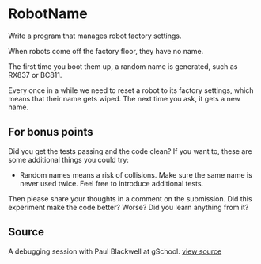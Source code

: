 # RobotName

Write a program that manages robot factory settings.

When robots come off the factory floor, they have no name.

The first time you boot them up, a random name is generated, such as RX837 or BC811.

Every once in a while we need to reset a robot to its factory settings, which means that their name gets wiped. The next time you ask, it gets a new name.


## For bonus points

Did you get the tests passing and the code clean? If you want to, these are some additional things you could try:

* Random names means a risk of collisions. Make sure the same name is never used twice. Feel free to introduce additional tests.

Then please share your thoughts in a comment on the submission. Did this experiment make the code better? Worse? Did you learn anything from it?


## Source

A debugging session with Paul Blackwell at gSchool. [view source](http://gschool.it)